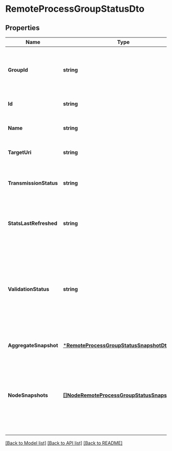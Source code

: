 # RemoteProcessGroupStatusDto

## Properties
Name | Type | Description | Notes
------------ | ------------- | ------------- | -------------
**GroupId** | **string** | The unique ID of the process group that the Processor belongs to | [optional] [default to null]
**Id** | **string** | The unique ID of the Processor | [optional] [default to null]
**Name** | **string** | The name of the remote process group. | [optional] [default to null]
**TargetUri** | **string** | The URI of the target system. | [optional] [default to null]
**TransmissionStatus** | **string** | The transmission status of the remote process group. | [optional] [default to null]
**StatsLastRefreshed** | **string** | The time the status for the process group was last refreshed. | [optional] [default to null]
**ValidationStatus** | **string** | Indicates whether the component is valid, invalid, or still in the process of validating (i.e., it is unknown whether or not the component is valid) | [optional] [default to null]
**AggregateSnapshot** | [***RemoteProcessGroupStatusSnapshotDto**](RemoteProcessGroupStatusSnapshotDTO.md) |  | [optional] [default to null]
**NodeSnapshots** | [**[]NodeRemoteProcessGroupStatusSnapshotDto**](NodeRemoteProcessGroupStatusSnapshotDTO.md) | A status snapshot for each node in the cluster. If the NiFi instance is a standalone instance, rather than a cluster, this may be null. | [optional] [default to null]

[[Back to Model list]](../README.md#documentation-for-models) [[Back to API list]](../README.md#documentation-for-api-endpoints) [[Back to README]](../README.md)

